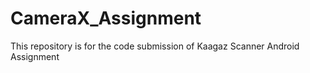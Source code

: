 # CameraX_Assignment
This repository is for the code submission of Kaagaz Scanner Android Assignment
